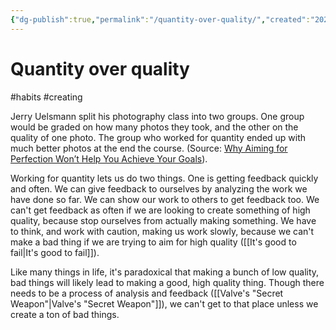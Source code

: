 ```yaml
---
{"dg-publish":true,"permalink":"/quantity-over-quality/","created":"2024-01-05T10:35:46.935+09:00","updated":"2024-01-05T10:46:47.815+09:00"}
---
```


# Quantity over quality

#habits #creating

Jerry Uelsmann split his photography class into two groups. One group would be graded on how many photos they took, and the other on the quality of one photo. The group who worked for quantity ended up with much better photos at the end the course. (Source: [Why Aiming for Perfection Won’t Help You Achieve Your Goals](https://jamesclear.com/repetitions)).

Working for quantity lets us do two things. One is getting feedback quickly and often. We can give feedback to ourselves by analyzing the work we have done so far. We can show our work to others to get feedback too. We can't get feedback as often if we are looking to create something of high quality, because stop ourselves from actually making something. We have to think, and work with caution, making us work slowly, because we can't make a bad thing if we are trying to aim for high quality ([[It's good to fail\|It's good to fail]]). 

Like many things in life, it's paradoxical that making a bunch of low quality, bad things will likely lead to making a good, high quality thing. Though there needs to be a process of analysis and feedback ([[Valve's "Secret Weapon"\|Valve's "Secret Weapon"]]), we can't get to that place unless we create a ton of bad things.
